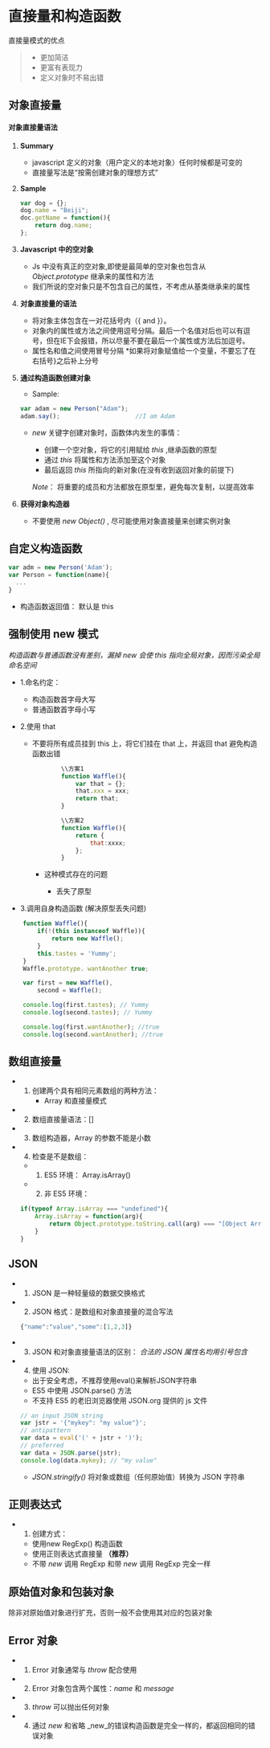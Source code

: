 # 直接量和构造函数

直接量模式的优点
>* 更加简洁
>* 更富有表现力
>* 定义对象时不易出错

## 对象直接量

#### 对象直接量语法
1. __Summary__
    * javascript 定义的对象（用户定义的本地对象）任何时候都是可变的
    * 直接量写法是“按需创建对象的理想方式”

2. __Sample__
    
    ```javascript
    var dog = {};
    dog.name = "Beiji";
    doc.getName = function(){
        return dog.name;
    };
    ```
3. __Javascript 中的空对象__

    * Js 中没有真正的空对象,即使是最简单的空对象也包含从 _Object.prototype_ 继承来的属性和方法
    * 我们所说的空对象只是不包含自己的属性，不考虑从基类继承来的属性

4. __对象直接量的语法__

    * 将对象主体包含在一对花括号内（{ and }）。
    * 对象内的属性或方法之间使用逗号分隔。最后一个名值对后也可以有逗号，但在IE下会报错，所以尽量不要在最后一个属性或方法后加逗号。
    * 属性名和值之间使用冒号分隔
    *如果将对象赋值给一个变量，不要忘了在右括号}之后补上分号

5. __通过构造函数创建对象__

    * Sample:
    ```javascript
    var adam = new Person("Adam");
    adam.say();                     //I am Adam
    ```
    * _new_ 关键字创建对象时，函数体内发生的事情：
        * 创建一个空对象，将它的引用赋给 _this_ ,继承函数的原型
        * 通过 _this_ 将属性和方法添加至这个对象
        * 最后返回 _this_ 所指向的新对象(在没有收到返回对象的前提下)

        *Note*： 将重要的成员和方法都放在原型里，避免每次复制，以提高效率

6. __获得对象构造器__

    * 不要使用 *new Object()* , 尽可能使用对象直接量来创建实例对象

## 自定义构造函数

  ```javascript
  var adm = new Person('Adam');
  var Person = function(name){
    ...
  }
  ```

* 构造函数返回值： 默认是 this

## 强制使用 new 模式

_构造函数与普通函数没有差别，漏掉 new 会使 this 指向全局对象，因而污染全局命名空间_ 

* 1.命名约定：
    * 构造函数首字母大写
    * 普通函数首字母小写

* 2.使用 that
    * 不要将所有成员挂到 this 上，将它们挂在 that 上，并返回 that 避免构造函数出错

        ```javascript
                \\方案1
                function Waffle(){
                    var that = {};
                    that.xxx = xxx;
                    return that;
                }

                \\方案2
                function Waffle(){
                    return {
                        that:xxxx;
                    };
                }
        ```

        * 这种模式存在的问题

            * 丢失了原型

* 3.调用自身构造函数 (解决原型丢失问题)
```javascript
    function Waffle(){
        if(!(this instanceof Waffle)){
            return new Waffle();
        }
        this.tastes = 'Yummy';
    }
    Waffle.prototype. wantAnother true;

    var first = new Waffle(),
        second = Waffle();

    console.log(first.tastes); // Yummy
    console.log(second.tastes); // Yummy

    console.log(first.wantAnother); //true
    console.log(second.wantAnother); //true
```

## 数组直接量
* 1. 创建两个具有相同元素数组的两种方法：
        * Array 和直接量模式
* 2. 数组直接量语法：[]
* 3. 数组构造器，Array 的参数不能是小数
* 4. 检查是不是数组：
   * 1) ES5 环境： Array.isArray()
   * 2) 非 ES5 环境：
    
    ```javascript
    if(typeof Array.isArray === "undefined"){
        Array.isArray = function(arg){
            return Object.prototype.toString.call(arg) === "[Object Array]";
        }
    }
    ```

## JSON
* 1. JSON 是一种轻量级的数据交换格式
* 2. JSON 格式：是数组和对象直接量的混合写法
    ```javascript
    {"name":"value","some":[1,2,3]}
    ```
* 3. JSON 和对象直接量语法的区别：
    _合法的 JSON 属性名均用引号包含_

* 4. 使用 JSON:
    * 出于安全考虑，不推荐使用eval()来解析JSON字符串
    * ES5 中使用 JSON.parse() 方法
    * 不支持 ES5 的老旧浏览器使用 JSON.org 提供的 js 文件
    
    ```javascript
    // an input JSON string
    var jstr = '{"mykey": "my value"}';
    // antipattern
    var data = eval('(' + jstr + ')');
    // preferred
    var data = JSON.parse(jstr);
    console.log(data.mykey); // "my value"
    ```
    
    * _JSON.stringify()_ 将对象或数组（任何原始值）转换为 JSON 字符串

## 正则表达式
* 1. 创建方式：
    * 使用new RegExp() 构造函数
    * 使用正则表达式直接量 __（推荐）__
    * 不带 _new_ 调用 RegExp 和带 _new_ 调用 RegExp 完全一样

## 原始值对象和包装对象
除非对原始值对象进行扩充，否则一般不会使用其对应的包装对象

## Error 对象
* 1. Error 对象通常与 _throw_ 配合使用
* 2. Error 对象包含两个属性：_name_ 和 _message_
* 3. _throw_ 可以抛出任何对象
* 4. 通过 _new_ 和省略 _new_的错误构造函数是完全一样的，都返回相同的错误对象 


    



 





